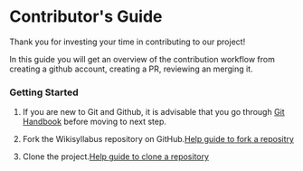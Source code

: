 # Contributor's Guide

Thank you for investing your time in contributing to our project!

In this guide you will get an overview of the contribution workflow from creating a github account, creating a PR, reviewing an merging it.

### Getting Started
1. If you are new to Git and Github, it is advisable that you go through [Git Handbook](https://guides.github.com/introduction/git-handbook/) before moving to next step.  

2. Fork the Wikisyllabus repository on GitHub.[Help guide to fork a repositry](https://github.com/Angelrose19/WikiSyllabus/blob/main/Git%20%26%20GitHub%20Basics.md/Fork.md)  
 
3. Clone the project.[Help guide to clone a repository](https://github.com/Angelrose19/WikiSyllabus/blob/main/Git%20%26%20GitHub%20Basics.md/Clone.md)  
 
 

